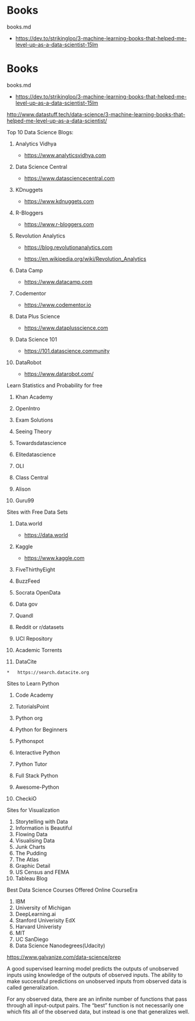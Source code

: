 # Books

books.md

*   https://dev.to/strikingloo/3-machine-learning-books-that-helped-me-level-up-as-a-data-scientist-15lm

# Books

books.md

*   https://dev.to/strikingloo/3-machine-learning-books-that-helped-me-level-up-as-a-data-scientist-15lm

http://www.datastuff.tech/data-science/3-machine-learning-books-that-helped-me-level-up-as-a-data-scientist/






Top 10 Data Science Blogs:

1.  Analytics Vidhya

    *   https://www.analyticsvidhya.com

2.  Data Science Central

    *   https://www.datasciencecentral.com

3.  KDnuggets

    *   https://www.kdnuggets.com

4.  R-Bloggers

    *   https://www.r-bloggers.com

5.  Revolution Analytics

    *   https://blog.revolutionanalytics.com

    *   https://en.wikipedia.org/wiki/Revolution_Analytics

6.  Data Camp

    *   https://www.datacamp.com

7.  Codementor

    *   https://www.codementor.io

8.  Data Plus Science

    *   https://www.dataplusscience.com

9.  Data Science 101

    *   https://101.datascience.community

10. DataRobot

    *   https://www.datarobot.com/


Learn Statistics and Probability for free

1.    Khan Academy

2.    OpenIntro

3.    Exam Solutions

4.    Seeing Theory

5.    Towardsdatascience

6.    Elitedatascience

7.    OLI

8.    Class Central

9.    Alison

10.    Guru99

Sites with Free Data Sets

1.  Data.world

    *   https://data.world

2.  Kaggle

    *   https://www.kaggle.com

3.    FiveThirthyEight

4.    BuzzFeed

5.    Socrata OpenData

6.    Data gov

7.    Quandl

8.    Reddit or r/datasets
9.    UCI Repository
10.    Academic Torrents

11.  DataCite

    *   https://search.datacite.org


Sites to Learn Python

1.    Code Academy

2.    TutorialsPoint

3.    Python org

4.    Python for Beginners

5.    Pythonspot

6.    Interactive Python

7.    Python Tutor

8.    Full Stack Python

9.    Awesome-Python

10.    CheckiO

Sites for Visualization

1.    Storytelling with Data
2.    Information is Beautiful
3.    Flowing Data
4.    Visualising Data
5.    Junk Charts
6.    The Pudding
7.    The Atlas
8.    Graphic Detail
9.    US Census and FEMA
10.    Tableau Blog

Best Data Science Courses Offered Online
CourseEra
1.    IBM
2.    University of Michigan
3.    DeepLearning.ai
4.    Stanford Univerisity
    EdX
5.    Harvard Univeristy
6.    MIT
7.    UC SanDiego
8.    Data Science Nanodegrees(Udacity)


https://www.galvanize.com/data-science/prep

A good supervised learning model predicts the outputs of unobserved inputs using knowledge of the outputs of observed inputs. The ability to make successful predictions on unobserved inputs from observed data is called generalization.

For any observed data, there are an infinite number of functions that pass through all input-output pairs. The “best” function is not necessarily one which fits all of the observed data, but instead is one that generalizes well.
